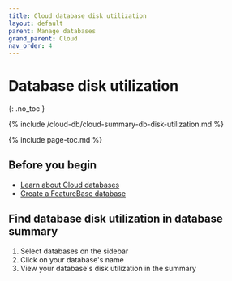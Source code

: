 ```yaml
---
title: Cloud database disk utilization
layout: default
parent: Manage databases
grand_parent: Cloud
nav_order: 4
---
```


# Database disk utilization

{: .no_toc }

{% include /cloud-db/cloud-summary-db-disk-utilization.md %}

{% include page-toc.md %}

## Before you begin

- [Learn about Cloud databases](/docs/cloud/cloud-databases/cloud-db-manage)
- [Create a FeatureBase database](/docs/cloud/cloud-databases/cloud-db-create)

## Find database disk utilization in database summary

1. Select databases on the sidebar
2. Click on your database's name
3. View your database's disk utilization in the summary
